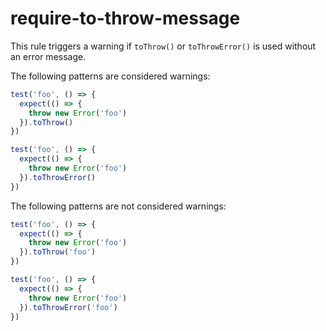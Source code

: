 # require-to-throw-message

<!-- end auto-generated rule header -->

This rule triggers a warning if `toThrow()` or `toThrowError()` is used without
an error message.

The following patterns are considered warnings:

```js
test('foo', () => {
  expect(() => {
    throw new Error('foo')
  }).toThrow()
})

test('foo', () => {
  expect(() => {
    throw new Error('foo')
  }).toThrowError()
})
```

The following patterns are not considered warnings:

```js
test('foo', () => {
  expect(() => {
    throw new Error('foo')
  }).toThrow('foo')
})

test('foo', () => {
  expect(() => {
    throw new Error('foo')
  }).toThrowError('foo')
})
```
